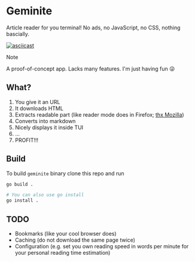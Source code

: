 # Geminite

Article reader for you terminal!
No ads, no JavaScript, no CSS, nothing bascially.

[![asciicast](https://asciinema.org/a/JKLi3sao0ZDuKFiU49bnn6jGy.svg)](https://asciinema.org/a/JKLi3sao0ZDuKFiU49bnn6jGy)

> [!NOTE]  
> A proof-of-concept app. Lacks many features. I'm just having fun 😜

## What?

1. You give it an URL
2. It downloads HTML
3. Extracts readable part (like reader mode does in Firefox; [thx Mozilla](https://github.com/mozilla/readability))
4. Converts into markdown
5. Nicely displays it inside TUI
6. ...
7. PROFIT!!!

## Build

To build `geminite` binary clone this repo and run

```bash
go build .

# You can also use go install
go install .
```

## TODO

- Bookmarks (like your cool browser does)
- Caching (do not download the same page twice)
- Configuration (e.g. set you own reading speed in words per minute for your personal reading time estimation)
